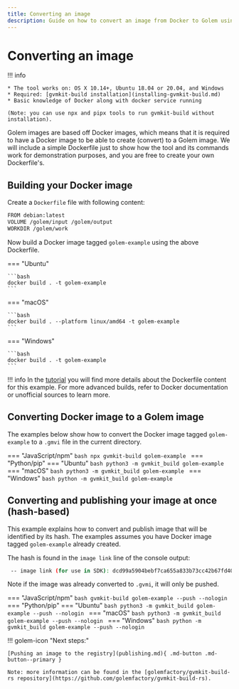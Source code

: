 ```yaml
---
title: Converting an image
description: Guide on how to convert an image from Docker to Golem using gvmkit-build
---
```


# Converting an image

!!! info

    * The tool works on: OS X 10.14+, Ubuntu 18.04 or 20.04, and Windows
    * Required: [gvmkit-build installation](installing-gvmkit-build.md)
    * Basic knowledge of Docker along with docker service running
    
    (Note: you can use npx and pipx tools to run gvmkit-build without installation). 

Golem images are based off Docker images, which means that it is required to have a Docker image to be able to create (convert) to a Golem image. We will include a simple Dockerfile just to show how the tool and its commands work for demonstration purposes, and you are free to create your own Dockerfile's.

## Building your Docker image

Create a `Dockerfile` file with following content:

```bash
FROM debian:latest
VOLUME /golem/input /golem/output
WORKDIR /golem/work
``` 

Now build a Docker image tagged `golem-example` using the above Dockerfile. 

=== "Ubuntu"

    ```bash
    docker build . -t golem-example
    ```

=== "macOS"

    ```bash
    docker build . --platform linux/amd64 -t golem-example
    ```

=== "Windows"

    ```bash
    docker build . -t golem-example
    ```

!!! info
	In the [tutorial](../../tutorials/image.md) you will find more details about the Dockerfile content for this example. For more advanced builds, refer to Docker documentation or unofficial sources to learn more.


## Converting Docker image to a Golem image

The examples below show how to convert the Docker image tagged `golem-example` to a `.gmvi` file in the current directory.

=== "JavaScript/npm"
    ```bash
    npx gvmkit-build golem-example
    ```
=== "Python/pip"
    === "Ubuntu"
        ```bash
        python3 -m gvmkit_build golem-example
        ```
    === "macOS"
        ```bash
        python3 -m gvmkit_build golem-example
        ```
    === "Windows"
        ```bash
        python -m gvmkit_build golem-example
        ```


## Converting and publishing your image at once (hash-based)

This example explains how to convert and publish image that will be identified by its hash. The examples assumes you have Docker image tagged `golem-example` already created. 

The hash is found in the `image link` line of the console output:

```bash
 -- image link (for use in SDK): dcd99a5904bebf7ca655a833b73cc42b67fd40b4a111572e3d2007c3
``` 

Note if the image was already converted to `.gvmi`, it will only be pushed. 

=== "JavaScript/npm"
    ```bash
    gvmkit-build golem-example --push --nologin
    ```
=== "Python/pip"
    === "Ubuntu"
        ```bash
            python3 -m gvmkit_build golem-example --push --nologin
        ```
    === "macOS"
        ```bash
            python3 -m gvmkit_build golem-example --push --nologin
        ```
    === "Windows"
        ```bash
            python -m gvmkit_build golem-example --push --nologin
        ```

!!! golem-icon "Next steps:"

	[Pushing an image to the registry](publishing.md){ .md-button .md-button--primary }

    Note: more information can be found in the [golemfactory/gvmkit-build-rs repository](https://github.com/golemfactory/gvmkit-build-rs).
